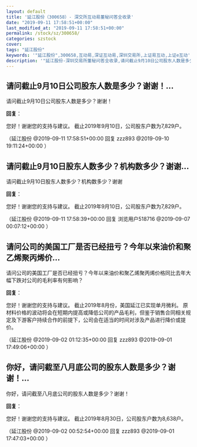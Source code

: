 ```yaml
---
layout: default
title: '延江股份（300658）- 深交所互动易董秘问答全收录'
date: "2019-09-11 17:58:51+00:00"
last_modified_at: "2019-09-11 17:58:51+00:00"
permalink: /stock/sz/300658/
categories: szstock
cover: 
tags: "延江股份"
keywords: '"延江股份",300658,互动易,深证互动易,深圳交易所,上证易互动,上证e互动'
description: '"延江股份-深圳交易所董秘问答全收录,请问截止9月10日公司股东人数是多少？谢谢！"'
---
```


## 请问截止9月10日公司股东人数是多少？谢谢！...

请问截止9月10日公司股东人数是多少？谢谢！

**回复**：

您好！谢谢您的支持与建议。
截止2019年9月10日，公司股东户数为7,829户。 

（延江股份  @2019-09-11 17:58:51+00:00 回复 zzz893  @2019-09-10 19:11:24+00:00 ）

## 请问截止9月10日股东人数多少？机构数多少？谢谢...

请问截止9月10日股东人数多少？机构数多少？谢谢

**回复**：

您好！谢谢您的支持与建议。
截止2019年9月10日，公司股东户数为7,829户。 

（延江股份  @2019-09-11 17:58:39+00:00 回复 浏览用户518716  @2019-09-07 00:07:12+00:00 ）

## 请问公司的美国工厂是否已经扭亏？今年以来油价和聚乙烯聚丙烯价...

请问公司的美国工厂是否已经扭亏？今年以来油价和聚乙烯聚丙烯价格同比去年大幅下跌对公司的毛利率有何影响？

**回复**：

您好！谢谢您的支持与建议。 
截止2019年8月份，美国延江已实现单月微利。
原材料价格的波动将会在短期内提高或降低公司的产品毛利，但鉴于销售合同相关规定及下游客户持续合作的前提下，公司会在适当的时间对涉及产品进行降价或提价。 

（延江股份  @2019-09-02 01:12:35+00:00 回复 zzz893  @2019-09-01 17:49:06+00:00 ）

## 你好，请问截至八月底公司的股东人数是多少？谢谢！...

你好，请问截至八月底公司的股东人数是多少？谢谢！

**回复**：

您好！谢谢您的支持与建议。
截止2019年8月30日，公司股东户数为8,638户。 

（延江股份  @2019-09-02 00:52:54+00:00 回复 zzz893  @2019-09-01 17:47:03+00:00 ）

